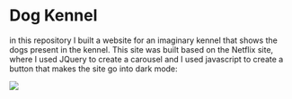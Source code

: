 # Dog Kennel

in this repository I built a website for an imaginary kennel that shows the dogs present in the kennel.
This site was built based on the Netflix site, where I used JQuery to create a carousel and I used javascript to create a button that makes the site go into dark mode:

<img src="https://github.com/jhonnyhubb/DogKennel/blob/main/public/gif/DogKennelDarkMode.gif">

